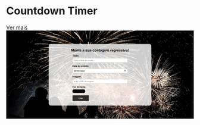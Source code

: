 # Countdown Timer

[Ver mais](https://gustavoalbonico.github.io/countdown-timer/)
![countdown timer](/img/countdown-timer.png)
